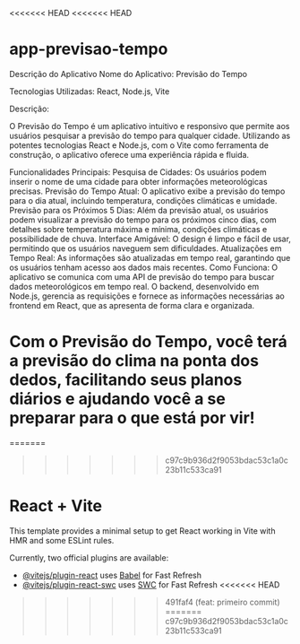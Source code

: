 <<<<<<< HEAD
<<<<<<< HEAD
# app-previsao-tempo
Descrição do Aplicativo
Nome do Aplicativo: Previsão do Tempo

Tecnologias Utilizadas: React, Node.js, Vite

Descrição:

O Previsão do Tempo é um aplicativo intuitivo e responsivo que permite aos usuários pesquisar a previsão do tempo para qualquer cidade. Utilizando as potentes tecnologias React e Node.js, com o Vite como ferramenta de construção, o aplicativo oferece uma experiência rápida e fluida.

Funcionalidades Principais:
Pesquisa de Cidades: Os usuários podem inserir o nome de uma cidade para obter informações meteorológicas precisas.
Previsão do Tempo Atual: O aplicativo exibe a previsão do tempo para o dia atual, incluindo temperatura, condições climáticas e umidade.
Previsão para os Próximos 5 Dias: Além da previsão atual, os usuários podem visualizar a previsão do tempo para os próximos cinco dias, com detalhes sobre temperatura máxima e mínima, condições climáticas e possibilidade de chuva.
Interface Amigável: O design é limpo e fácil de usar, permitindo que os usuários naveguem sem dificuldades.
Atualizações em Tempo Real: As informações são atualizadas em tempo real, garantindo que os usuários tenham acesso aos dados mais recentes.
Como Funciona:
O aplicativo se comunica com uma API de previsão do tempo para buscar dados meteorológicos em tempo real. O backend, desenvolvido em Node.js, gerencia as requisições e fornece as informações necessárias ao frontend em React, que as apresenta de forma clara e organizada.

Com o Previsão do Tempo, você terá a previsão do clima na ponta dos dedos, facilitando seus planos diários e ajudando você a se preparar para o que está por vir!
=======
=======
>>>>>>> c97c9b936d2f9053bdac53c1a0c23b11c533ca91
# React + Vite

This template provides a minimal setup to get React working in Vite with HMR and some ESLint rules.

Currently, two official plugins are available:

- [@vitejs/plugin-react](https://github.com/vitejs/vite-plugin-react/blob/main/packages/plugin-react/README.md) uses [Babel](https://babeljs.io/) for Fast Refresh
- [@vitejs/plugin-react-swc](https://github.com/vitejs/vite-plugin-react-swc) uses [SWC](https://swc.rs/) for Fast Refresh
<<<<<<< HEAD
>>>>>>> 491faf4 (feat: primeiro commit)
=======
>>>>>>> c97c9b936d2f9053bdac53c1a0c23b11c533ca91
